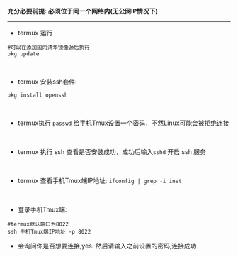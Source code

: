 **充分必要前提: 必须位于同一个网络内(无公网IP情况下)**

<HR>


- termux 运行 
```
#可以在添加国内清华镜像源后执行
pkg update
```

<br>

- termux 安装ssh套件: 
```
pkg install openssh
```

<br>

- termux执行 `passwd` 给手机Tmux设置一个密码，不然Linux可能会被拒绝连接 

<br>

- termux 执行 ssh 查看是否安装成功，成功后输入` sshd ` 开启 ssh 服务

<br>

- termux 查看手机Tmux端IP地址: `ifconfig | grep -i inet`

<br>

- 登录手机Tmux端: 
```
#termux默认端口为8022
ssh 手机Tmux端IP地址 -p 8022 

```


- 会询问你是否想要连接,yes. 然后请输入之前设置的密码,连接成功